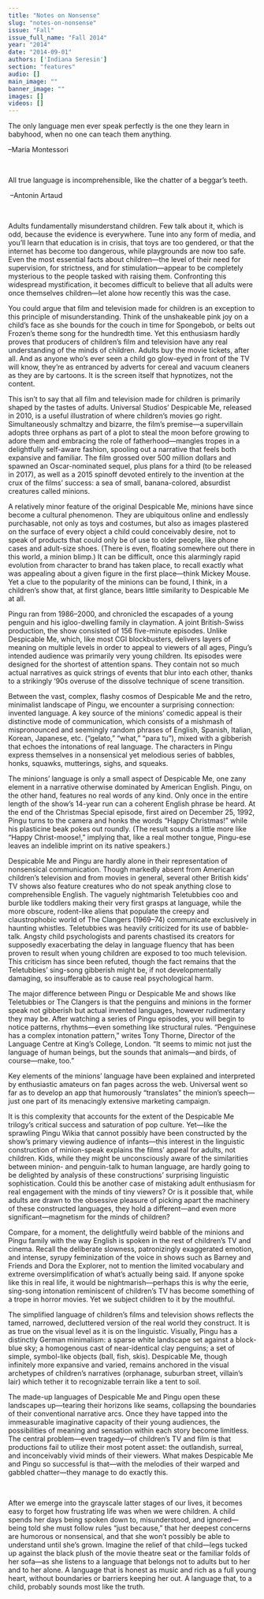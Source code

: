 ```yaml
---
title: "Notes on Nonsense"
slug: "notes-on-nonsense"
issue: "Fall"
issue_full_name: "Fall 2014"
year: "2014"
date: "2014-09-01"
authors: ['Indiana Seresin']
section: "features"
audio: []
main_image: ""
banner_image: ""
images: []
videos: []
---
```

The only language men ever speak perfectly is the one they learn in babyhood, when no one can teach them anything.

–Maria Montessori

 

All true language is incomprehensible, like the chatter of a beggar’s teeth.

 –Antonin Artaud

 

Adults fundamentally misunderstand children. Few talk about it, which is odd, because the evidence is everywhere. Tune into any form of media, and you’ll learn that education is in crisis, that toys are too gendered, or that the internet has become too dangerous, while playgrounds are now too safe. Even the most essential facts about children—the level of their need for supervision, for strictness, and for stimulation—appear to be completely mysterious to the people tasked with raising them. Confronting this widespread mystification, it becomes difficult to believe that all adults were once themselves children—let alone how recently this was the case. 

You could argue that film and television made for children is an exception to this principle of misunderstanding. Think of the unshakeable pink joy on a child’s face as she bounds for the couch in time for Spongebob, or belts out Frozen’s theme song for the hundredth time. Yet this enthusiasm hardly proves that producers of children’s film and television have any real understanding of the minds of children. Adults buy the movie tickets, after all. And as anyone who’s ever seen a child go glow-eyed in front of the TV will know, they’re as entranced by adverts for cereal and vacuum cleaners as they are by cartoons. It is the screen itself that hypnotizes, not the content.  

This isn’t to say that all film and television made for children is primarily shaped by the tastes of adults. Universal Studios’ Despicable Me, released in 2010, is a useful illustration of where children’s movies go right. Simultaneously schmaltzy and bizarre, the film’s premise—a supervillain adopts three orphans as part of a plot to steal the moon before growing to adore them and embracing the role of fatherhood—mangles tropes in a delightfully self-aware fashion, spooling out a narrative that feels both expansive and familiar. The film grossed over 500 million dollars and spawned an Oscar-nominated sequel, plus plans for a third (to be released in 2017), as well as a 2015 spinoff devoted entirely to the invention at the crux of the films’ success: a sea of small, banana-colored, absurdist creatures called minions.   

A relatively minor feature of the original Despicable Me, minions have since become a cultural phenomenon. They are ubiquitous online and endlessly purchasable, not only as toys and costumes, but also as images plastered on the surface of every object a child could conceivably desire, not to speak of products that could only be of use to older people, like phone cases and adult-size shoes. (There is even, floating somewhere out there in this world, a minion blimp.) It can be difficult, once this alarmingly rapid evolution from character to brand has taken place, to recall exactly what was appealing about a given figure in the first place—think Mickey Mouse. Yet a clue to the popularity of the minions can be found, I think, in a children’s show that, at first glance, bears little similarity to Despicable Me at all. 

Pingu ran from 1986–2000, and chronicled the escapades of a young penguin and his igloo-dwelling family in claymation. A joint British-Swiss production, the show consisted of 156 five-minute episodes. Unlike Despicable Me, which, like most CGI blockbusters, delivers layers of meaning on multiple levels in order to appeal to viewers of all ages, Pingu’s intended audience was primarily very young children. Its episodes were designed for the shortest of attention spans. They contain not so much actual narratives as quick strings of events that blur into each other, thanks to a strikingly ‘90s overuse of the dissolve technique of scene transition. 

Between the vast, complex, flashy cosmos of Despicable Me and the retro, minimalist landscape of Pingu, we encounter a surprising connection: invented language. A key source of the minions’ comedic appeal is their distinctive mode of communication, which consists of a mishmash of mispronounced and seemingly random phrases of English, Spanish, Italian, Korean, Japanese, etc. (“gelato,” “what,” “para tu”), mixed with a gibberish that echoes the intonations of real language. The characters in Pingu express themselves in a nonsensical yet melodious series of babbles, honks, squawks, mutterings, sighs, and squeaks. 

The minions’ language is only a small aspect of Despicable Me, one zany element in a narrative otherwise dominated by American English. Pingu, on the other hand, features no real words of any kind. Only once in the entire length of the show’s 14-year run can a coherent English phrase be heard. At the end of the Christmas Special episode, first aired on December 25, 1992, Pingu turns to the camera and honks the words “Happy Christmas!” while his plasticine beak pokes out roundly. (The result sounds a little more like “Happy Christ-moose!,” implying that, like a real mother tongue, Pingu-ese leaves an indelible imprint on its native speakers.)

Despicable Me and Pingu are hardly alone in their representation of nonsensical communication. Though markedly absent from American children’s television and from movies in general, several other British kids’ TV shows also feature creatures who do not speak anything close to comprehensible English. The vaguely nightmarish Teletubbies coo and burble like toddlers making their very first grasps at language, while the more obscure, rodent-like aliens that populate the creepy and claustrophobic world of The Clangers (1969–74) communicate exclusively in haunting whistles. Teletubbies was heavily criticized for its use of babble-talk. Angsty child psychologists and parents chastised its creators for supposedly exacerbating the delay in language fluency that has been proven to result when young children are exposed to too much television. This criticism has since been refuted, though the fact remains that the Teletubbies’ sing-song gibberish might be, if not developmentally damaging, so insufferable as to cause real psychological harm. 

The major difference between Pingu or Despicable Me and shows like Teletubbies or The Clangers is that the penguins and minions in the former speak not gibberish but actual invented languages, however rudimentary they may be. After watching a series of Pingu episodes, you will begin to notice patterns, rhythms—even something like structural rules. “Penguinese has a complex intonation pattern,” writes Tony Thorne, Director of the Language Centre at King’s College, London. “It seems to mimic not just the language of human beings, but the sounds that animals—and birds, of course—make, too.” 

Key elements of the minions’ language have been explained and interpreted by enthusiastic amateurs on fan pages across the web. Universal went so far as to develop an app that humorously “translates” the minion’s speech—just one part of its menacingly extensive marketing campaign. 

It is this complexity that accounts for the extent of the Despicable Me trilogy’s critical success and saturation of pop culture. Yet—like the sprawling Pingu Wikia that cannot possibly have been constructed by the show’s primary viewing audience of infants—this interest in the linguistic construction of minion-speak explains the films’ appeal for adults, not children. Kids, while they might be unconsciously aware of the similarities between minion- and penguin-talk to human language, are hardly going to be delighted by analysis of these constructions’ surprising linguistic sophistication. Could this be another case of mistaking adult enthusiasm for real engagement with the minds of tiny viewers? Or is it possible that, while adults are drawn to the obsessive pleasure of picking apart the machinery of these constructed languages, they hold a different—and even more significant—magnetism for the minds of children?    

Compare, for a moment, the delightfully weird babble of the minions and Pingu family with the way English is spoken in the rest of children’s TV and cinema. Recall the deliberate slowness, patronizingly exaggerated emotion, and intense, syrupy feminization of the voice in shows such as Barney and Friends and Dora the Explorer, not to mention the limited vocabulary and extreme oversimplification of what’s actually being said. If anyone spoke like this in real life, it would be nightmarish—perhaps this is why the eerie, sing-song intonation reminiscent of children’s TV has become something of a trope in horror movies. Yet we subject children to it by the mouthful. 

The simplified language of children’s films and television shows reflects the tamed, narrowed, decluttered version of the real world they construct. It is as true on the visual level as it is on the linguistic. Visually, Pingu has a distinctly German minimalism: a sparse white landscape set against a block-blue sky; a homogenous cast of near-identical clay penguins; a set of simple, symbol-like objects (ball, fish, skis). Despicable Me, though infinitely more expansive and varied, remains anchored in the visual archetypes of children’s narratives (orphanage, suburban street, villain’s lair) which tether it to recognizable terrain like a tent to soil.  

The made-up languages of Despicable Me and Pingu open these landscapes up—tearing their horizons like seams, collapsing the boundaries of their conventional narrative arcs. Once they have tapped into the immeasurable imaginative capacity of their young audiences, the possibilities of meaning and sensation within each story become limitless. The central problem—even tragedy—of children’s TV and film is that productions fail to utilize their most potent asset: the outlandish, surreal, and inconceivably vivid minds of their viewers. What makes Despicable Me and Pingu so successful is that—with the melodies of their warped and gabbled chatter—they manage to do exactly this.    

 

After we emerge into the grayscale latter stages of our lives, it becomes easy to forget how frustrating life was when we were children. A child spends her days being spoken down to, misunderstood, and ignored—being told she must follow rules “just because,” that her deepest concerns are humorous or nonsensical, and that she won’t possibly be able to understand until she’s grown. Imagine the relief of that child—legs tucked up against the black plush of the movie theatre seat or the familiar folds of her sofa—as she listens to a language that belongs not to adults but to her and to her alone. A language that is honest as music and rich as a full young heart, without boundaries or barriers keeping her out. A language that, to a child, probably sounds most like the truth.  

